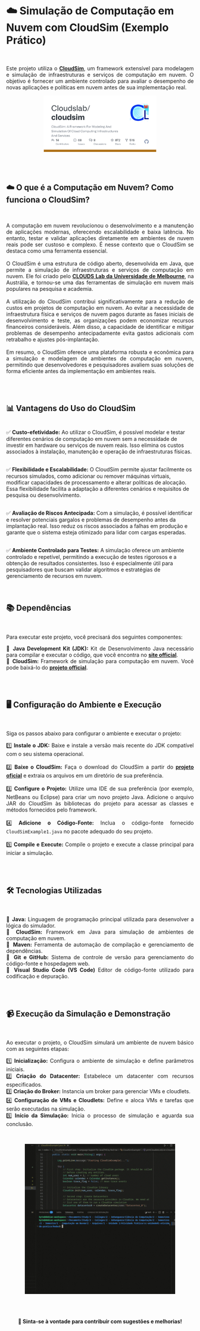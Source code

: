 # ☁️ Simulação de Computação em Nuvem com CloudSim (Exemplo Prático)

<br>
<p align="justify">
    Este projeto utiliza o <strong><a href="https://github.com/Cloudslab/cloudsim">CloudSim</a></strong>, um framework extensível para modelagem e simulação de infraestruturas e serviços de computação em nuvem. O objetivo é fornecer um ambiente controlado para avaliar o desempenho de novas aplicações e políticas em nuvem antes de sua implementação real.
</p>
<p align="center">
    <a href="https://github.com/Cloudslab/cloudsim">
        <img src="img/cloudsim.png" alt="Imagem do projeto CloudSim" style="max-width: 60%; height: auto;">
    </a>
</p>
<br><br>

## ☁️ O que é a Computação em Nuvem? Como funciona o CloudSim?

<br>
<p align="justify">
    A computação em nuvem revolucionou o desenvolvimento e a manutenção de aplicações modernas, oferecendo escalabilidade e baixa latência. No entanto, testar e validar aplicações diretamente em ambientes de nuvem reais pode ser custoso e complexo. É nesse contexto que o CloudSim se destaca como uma ferramenta essencial.
    <br><br>
    O CloudSim é uma estrutura de código aberto, desenvolvida em Java, que permite a simulação de infraestruturas e serviços de computação em nuvem. Ele foi criado pelo <strong><a href="http://clouds.cis.unimelb.edu.au/cloudsim/">CLOUDS Lab da Universidade de Melbourne</a></strong>, na Austrália, e tornou-se uma das ferramentas de simulação em nuvem mais populares na pesquisa e academia.
    <br><br>
    A utilização do CloudSim contribui significativamente para a redução de custos em projetos de computação em nuvem. Ao evitar a necessidade de infraestrutura física e serviços de nuvem pagos durante as fases iniciais de desenvolvimento e teste, as organizações podem economizar recursos financeiros consideráveis. Além disso, a capacidade de identificar e mitigar problemas de desempenho antecipadamente evita gastos adicionais com retrabalho e ajustes pós-implantação.
    <br><br>
    Em resumo, o CloudSim oferece uma plataforma robusta e econômica para a simulação e modelagem de ambientes de computação em nuvem, permitindo que desenvolvedores e pesquisadores avaliem suas soluções de forma eficiente antes da implementação em ambientes reais.
</p>
<br><br>

## 📊 Vantagens do Uso do CloudSim

<br>
✅ <strong>Custo-efetividade:</strong> Ao utilizar o CloudSim, é possível modelar e testar diferentes cenários de computação em nuvem sem a necessidade de investir em hardware ou serviços de nuvem reais. Isso elimina os custos associados à instalação, manutenção e operação de infraestruturas físicas.<br><br>

✅ <strong>Flexibilidade e Escalabilidade:</strong> O CloudSim permite ajustar facilmente os recursos simulados, como adicionar ou remover máquinas virtuais, modificar capacidades de processamento e alterar políticas de alocação. Essa flexibilidade facilita a adaptação a diferentes cenários e requisitos de pesquisa ou desenvolvimento. 
<br><br>

✅ <strong>Avaliação de Riscos Antecipada:</strong> Com a simulação, é possível identificar e resolver potenciais gargalos e problemas de desempenho antes da implantação real. Isso reduz os riscos associados a falhas em produção e garante que o sistema esteja otimizado para lidar com cargas esperadas.<br><br>

✅ <strong>Ambiente Controlado para Testes:</strong> A simulação oferece um ambiente controlado e repetível, permitindo a execução de testes rigorosos e a obtenção de resultados consistentes. Isso é especialmente útil para pesquisadores que buscam validar algoritmos e estratégias de gerenciamento de recursos em nuvem.<br>
<br><br>

## 📚 Dependências

<br>
<p align="justify">
    Para executar este projeto, você precisará dos seguintes componentes:
</p>
<p align="justify">
    🔹 <strong>Java Development Kit (JDK):</strong> Kit de Desenvolvimento Java necessário para compilar e executar o código, que você encontra no <strong><a href="https://www.oracle.com/br/java/technologies/downloads/">site official</a></strong>.<br>
    🔹 <strong>CloudSim:</strong> Framework de simulação para computação em nuvem. Você pode baixá-lo do <strong><a href="https://github.com/Cloudslab/cloudsim">projeto official</a></strong>.
</p>
<br><br>

## 🖥️ Configuração do Ambiente e Execução

<br>
<p align="justify">
    Siga os passos abaixo para configurar o ambiente e executar o projeto:
</p>
<p align="justify">
    1️⃣ <strong>Instale o JDK:</strong> Baixe e instale a versão mais recente do JDK compatível com o seu sistema operacional.<br><br>
    2️⃣ <strong>Baixe o CloudSim:</strong> Faça o download do CloudSim a partir do <strong><a href="https://github.com/Cloudslab/cloudsim">projeto oficial</a></strong> e extraia os arquivos em um diretório de sua preferência.<br><br>
    3️⃣ <strong>Configure o Projeto:</strong> Utilize uma IDE de sua preferência (por exemplo, NetBeans ou Eclipse) para criar um novo projeto Java. Adicione o arquivo JAR do CloudSim às bibliotecas do projeto para acessar as classes e métodos fornecidos pelo framework.<br><br>
    4️⃣ <strong>Adicione o Código-Fonte:</strong> Inclua o código-fonte fornecido <code>CloudSimExample1.java</code> no pacote adequado do seu projeto.<br><br>
    5️⃣ <strong>Compile e Execute:</strong> Compile o projeto e execute a classe principal para iniciar a simulação.<br>
</p>
<br><br>

## 🛠️ Tecnologias Utilizadas

<br>
<p align="justify">
    🔹 <strong>Java:</strong> Linguagem de programação principal utilizada para desenvolver a lógica do simulador.<br>
    🔹 <strong>CloudSim:</strong> Framework em Java para simulação de ambientes de computação em nuvem.<br>
    🔹 <strong>Maven:</strong> Ferramenta de automação de compilação e gerenciamento de dependências.<br>
    🔹 <strong>Git e GitHub:</strong> Sistema de controle de versão para gerenciamento do código-fonte e hospedagem web.<br>
    🔹 <strong>Visual Studio Code (VS Code)</strong> Editor de código-fonte utilizado para codificação e depuração.<br>
</p>
<br><br>

## 📹 Execução da Simulação e Demonstração

<br>
<p align="justify">
    Ao executar o projeto, o CloudSim simulará um ambiente de nuvem básico com as seguintes etapas:
</p>
<p align="justify">
    1️⃣ <strong>Inicialização:</strong> Configura o ambiente de simulação e define parâmetros iniciais.<br>
    2️⃣ <strong>Criação do Datacenter:</strong> Estabelece um datacenter com recursos especificados.<br>
    3️⃣ <strong>Criação do Broker:</strong> Instancia um broker para gerenciar VMs e cloudlets.<br>
    4️⃣ <strong>Configuração de VMs e Cloudlets:</strong> Define e aloca VMs e tarefas que serão executadas na simulação.<br>
    5️⃣ <strong>Início da Simulação:</strong> Inicia o processo de simulação e aguarda sua conclusão.<br>
</p>
<br>
<p align="center"><img src="img/demonstrativo_do_ambiente_cloudsim.gif" alt="GIF Demonstrativo do ambiente CloudSim" style="max-width: 80%; height: auto;"></p>
<br><br>

<p align="center">
    <strong>📢 Sinta-se à vontade para contribuir com sugestões e melhorias!</strong><br><br>
</p>
<br><br>